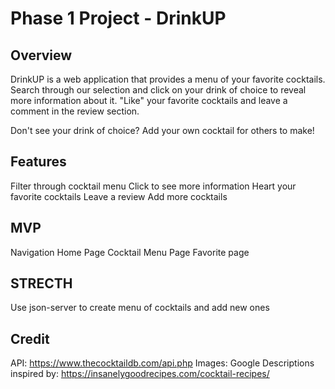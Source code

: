 # Phase 1 Project - DrinkUP

## Overview
DrinkUP is a web application that provides a menu of your favorite cocktails. Search through our selection and click on your drink of choice to reveal more information about it. "Like" your favorite cocktails and leave a comment in the review section. 

Don't see your drink of choice? Add your own cocktail for others to make!

## Features
Filter through cocktail menu
Click to see more information
Heart your favorite cocktails
Leave a review
Add more cocktails

## MVP
Navigation
Home Page
Cocktail Menu Page
Favorite page

## STRECTH
Use json-server to create menu of cocktails and add new ones

## Credit
API: https://www.thecocktaildb.com/api.php
Images: Google
Descriptions inspired by: https://insanelygoodrecipes.com/cocktail-recipes/
